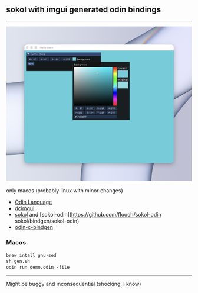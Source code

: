 ## sokol with imgui generated odin bindings

---

![Demo](media/demo.png)

only macos (probably linux with minor changes)

- [Odin Language](https://odin-lang.org/)
- [dcimgui](https://github.com/floooh/dcimgui)
- [sokol](https://github.com/floooh/sokol) and [sokol-odin](https://github.com/floooh/sokol-odin sokol/bindgen/sokol-odin)
- [odin-c-bindgen](https://github.com/karl-zylinski/odin-c-bindgen)

### Macos

```
brew intall gnu-sed
sh gen.sh
odin run demo.odin -file
```

---

Might be buggy and inconsequential (shocking, I know)
